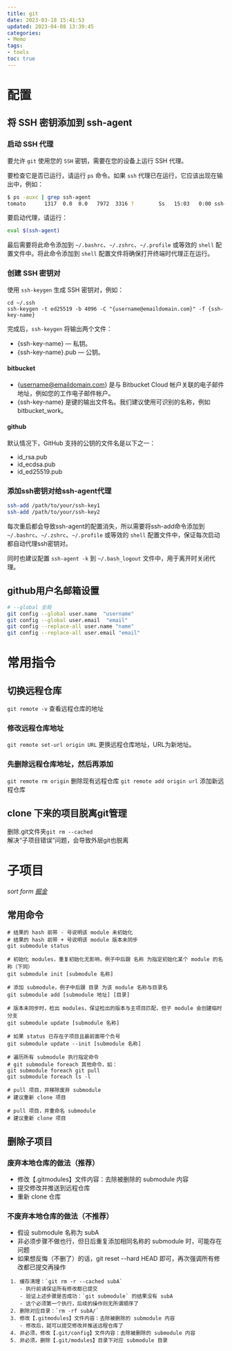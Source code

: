 ```yaml
---
title: git
date: 2023-03-18 15:41:53
updated: 2023-04-08 13:39:45
categories:
- Memo
tags:
- tools
toc: true
---
```

# 配置

## 将 SSH 密钥添加到 ssh-agent

### 启动 SSH 代理

要允许 `git` 使用您的 `SSH` 密钥，需要在您的设备上运行 SSH 代理。

要检查它是否已运行，请运行 `ps` 命令。如果 `ssh` 代理已在运行，它应该出现在输出中，例如：

```bash
$ ps -auxc | grep ssh-agent
tomato      1317  0.0  0.0   7972  3316 ?        Ss   15:03   0:00 ssh-agent
```

要启动代理，请运行：

```bash
eval $(ssh-agent)
```

最后需要将此命令添加到 `~/.bashrc`、`~/.zshrc`、`~/.profile` 或等效的 `shell` 配置文件中。将此命令添加到 `shell` 配置文件将确保打开终端时代理正在运行。

### 创建 SSH 密钥对

使用 `ssh-keygen` 生成 SSH 密钥对，例如：

```
cd ~/.ssh
ssh-keygen -t ed25519 -b 4096 -C "{username@emaildomain.com}" -f {ssh-key-name}
```

完成后，`ssh-keygen` 将输出两个文件：

- {ssh-key-name} — 私钥。
- {ssh-key-name}.pub — 公钥。

#### bitbucket

- {username@emaildomain.com} 是与 Bitbucket Cloud 帐户关联的电子邮件地址，例如您的工作电子邮件帐户。
- {ssh-key-name} 是键的输出文件名。我们建议使用可识别的名称，例如bitbucket_work。

#### github

默认情况下，GitHub 支持的公钥的文件名是以下之一：

- id_rsa.pub
- id_ecdsa.pub
- id_ed25519.pub

### 添加ssh密钥对给ssh-agent代理

```bash
ssh-add /path/to/your/ssh-key1
ssh-add /path/to/your/ssh-key2
```

每次重启都会导致ssh-agent的配置消失，所以需要将ssh-add命令添加到 `~/.bashrc`、`~/.zshrc`、`~/.profile` 或等效的 `shell` 配置文件中，保证每次启动都自动代理ssh密钥对。

同时也建议配置 `ssh-agent -k` 到 `~/.bash_logout` 文件中，用于离开时关闭代理。

## github用户名邮箱设置
```bash
# --global 全局
git config --global user.name  "username"  
git config --global user.email  "email"
git config --replace-all user.name "name"
git config --replace-all user.email "email"
```

# 常用指令

## 切换远程仓库

`git remote -v` 查看远程仓库的地址

### 修改远程仓库地址

`git remote set-url origin URL` 更换远程仓库地址，URL为新地址。

### 先删除远程仓库地址，然后再添加

`git remote rm origin` 删除现有远程仓库
`git remote add origin url` 添加新远程仓库

## clone 下来的项目脱离git管理
删除.git文件夹`git rm --cached`  
解决“子项目错误”问题，会导致外层git也脱离  

# 子项目

*sort form [掘金](https://juejin.cn/post/6948251963133788196)*

## 常用命令

```shell
# 结果的 hash 前带 - 号说明该 module 未初始化
# 结果的 hash 前带 + 号说明该 module 版本未同步
git submodule status

# 初始化 modules，重复初始化无影响，例子中后跟 名称 为指定初始化某个 module 的名称（下同）
git submodule init [submodule 名称]

# 添加 submodule，例子中后跟 目录 为该 module 名称与目录名
git submodule add [submodule 地址] [目录]

# 版本未同步时，检出 modules，保证检出的版本与主项目匹配，但子 module 会创建临时分支
git submodule update [submodule 名称]

# 如果 status 已存在子项目且最前面带个负号
git submodule update --init [submodule 名称]

# 遍历所有 submodule 执行指定命令
# git submodule foreach 其他命令，如：
git submodule foreach git pull
git submodule foreach ls -l
```

```shell
# pull 项目，并移除废弃 submodule
# 建议重新 clone 项目

# pull 项目，并重命名 submodule
# 建议重新 clone 项目
```

## 删除子项目

### 废弃本地仓库的做法（推荐）

- 修改【.gitmodules】文件内容：去除被删除的 submodule 内容
- 提交修改并推送到远程仓库
- 重新 clone 仓库

### 不废弃本地仓库的做法（不推荐）

- 假设 submodule 名称为 subA
- 非必须步骤不做也行，但日后重复添加相同名称的 submodule 时，可能存在问题
- 如果想反悔（不删了）的话，git reset --hard HEAD 即可，再次强调所有修改都已提交再操作

```
 1. 缓存清理：`git rm -r --cached subA`
 	- 执行前请保证所有修改都已提交
 	- 验证上述步骤是否成功：`git submodule` 的结果没有 subA
 	- 这个必须第一个执行，后续的操作则无所谓顺序了
 2. 删除对应目录：`rm -rf subA/`
 3. 修改【.gitmodules】文件内容：去除被删除的 submodule 内容
 	- 修改后，就可以提交修改并推送远程仓库了
 4. 非必须，修改【.git/config】文件内容：去除被删除的 submodule 内容
 5. 非必须，删除【.git/modules】目录下对应 submodule 目录
```